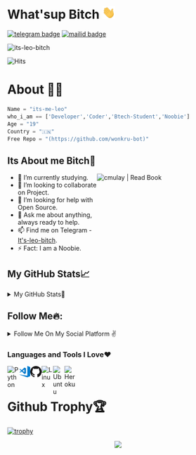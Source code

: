 

# What'sup Bitch <img src="https://raw.githubusercontent.com/ABSphreak/ABSphreak/master/gifs/Hi.gif" width="30px">
[![telegram badge](https://img.shields.io/badge/WONKRU_HERE-30302f?style=for-the-badge&logo=telegram)](https://t.me/WONKRU_HERE)
[![mailid badge](https://img.shields.io/badge/its_leo_bitch-30302f?style=for-the-badge&logo=gmail)](mailto:meth.lab.bot@gmail.com)
<p align="left"> <img src="https://komarev.com/ghpvc/?username=its-leo-bitch&label=Profile%20Views&color=blue&style=flat-square" alt="its-leo-bitch" /> </p>

![Hits](https://hits.seeyoufarm.com/api/count/incr/badge.svg?url=https://github.com/its-leo-bitch/)

# About 👨‍💻
```python
Name = "its-me-leo"
who_i_am == ['Developer','Coder','Btech-Student','Noobie']
Age = "19"
Country = "🇮🇳"
Free Repo = "(https://github.com/wonkru-bot)"
```

## Its About me Bitch🏅
<img align="right" alt="cmulay | Read Book" src="https://github.com/its-leo-bitch/its-leo-bitch/blob/main/👨‍💻/multi.gif" width="300" height="300" />

- 🔭 I’m currently studying.
- 👬 I’m looking to collaborate on Project.
- 👀 I’m looking for help with Open Source.
- 💬 Ask me about anything, always ready to help.
- 📫 Find me on Telegram - [It's-leo-bitch](https://t.me/WONKRU_HERE).
- ⚡ Fact: I am a Noobie.


## My GitHub Stats📈

<details>
<summary>My GitHub Stats💛</summary>
<br>
    
![Leo Git Stats](https://github-readme-stats.vercel.app/api?username=its-leo-bitch&include_all_commits=true&count_private=true&theme=highcontrast)

[![Top Langs](https://github-readme-stats.vercel.app/api/top-langs/?username=CyberBoyAyush&layout=compact&theme=radical)](https://github.com/CyberBoyAyush)


</details>

    
## Follow Me🔥:

<details>
<summary>Follow Me On My Social Platform ✌️</summary>
<br>
Follow Me On:

<p align="left">
<a href="https://telegram.me/Xequist"><img src="https://img.shields.io/badge/It's%20About%20Me-Xequist-darkblue?style=for-the-badge&logo=telegram"></a>
</p>
<p align="left">
<a href="https://github.com/its-leo-bitch"><img src="https://img.shields.io/badge/GitHub-Follow%20on%20GitHub-inactive.svg?style=for-the-badge&logo=github"></a>
</p>
<p align="left">
<a href="https://instagram.com/leo_parmigiana"><img src="https://img.shields.io/badge/Instagram-leo_parmigiana-magenta?style=for-the-badge&logo=instagram"></a>
</p>

</details>


### Languages and Tools I Love❤️
[<img align="left" alt="Python" width="26px" src="https://upload.wikimedia.org/wikipedia/commons/thumb/c/c3/Python-logo-notext.svg/600px-Python-logo-notext.svg.png" />](https://python.org/)
[<img align="left" alt="Visual Studio Code" width="26px" src="https://raw.githubusercontent.com/github/explore/80688e429a7d4ef2fca1e82350fe8e3517d3494d/topics/visual-studio-code/visual-studio-code.png" />](https://code.visualstudio.com/)
[<img align="left" alt="GitHub" width="26px" src="https://raw.githubusercontent.com/github/explore/78df643247d429f6cc873026c0622819ad797942/topics/github/github.png" />](https://git-scm.com/)
[<img align="left" alt="Linux" width="26px" src="https://www.freepnglogos.com/uploads/linux-png/difference-between-linux-and-window-operating-system-3.png" />](https://www.linux.org/)
[<img align="left" alt="Ubuntu" width="26px" src="https://assets.ubuntu.com/v1/29985a98-ubuntu-logo32.png" />](https://www.ubuntu.com)
[<img align="left" alt="Heroku" width="26px" src="https://www.nicepng.com/png/full/223-2233246_heroku-logo-salesforce-heroku.png" />](https://heroku.com/)

<br />
<br />


# Github Trophy🏆
[![trophy](https://github-profile-trophy.vercel.app/?username=its-leo-bitch&theme=onedark)](https://github.com/its-leo-bitch)

<p align="center">
    <img src="https://img.shields.io/badge/THANKS%20YOU-BITCH%20❤-red?style=for-the-badge&logo=github"/>
</p>

